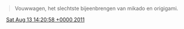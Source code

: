 > Vouwwagen, het slechtste bijeenbrengen van mikado en origigami\.

<img src="../../media/tweet.ico" width="12" /> [Sat Aug 13 14:20:58 +0000 2011](https://twitter.com/DromerDenker/status/102384151461765120)